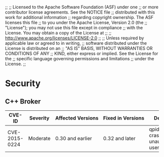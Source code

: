 ;;
;; Licensed to the Apache Software Foundation (ASF) under one
;; or more contributor license agreements.  See the NOTICE file
;; distributed with this work for additional information
;; regarding copyright ownership.  The ASF licenses this file
;; to you under the Apache License, Version 2.0 (the
;; "License"); you may not use this file except in compliance
;; with the License.  You may obtain a copy of the License at
;;
;;   http://www.apache.org/licenses/LICENSE-2.0
;;
;; Unless required by applicable law or agreed to in writing,
;; software distributed under the License is distributed on an
;; "AS IS" BASIS, WITHOUT WARRANTIES OR CONDITIONS OF ANY
;; KIND, either express or implied.  See the License for the
;; specific language governing permissions and limitations
;; under the License.
;;

# Security

<section markdown="1">

## C++ Broker

<table>
  <thead>
    <tr>
      <th>CVE-ID</th><th>Severity</th><th>Affected&nbsp;Versions</th><th>Fixed&nbsp;in&nbsp;Versions</th><th>Description</th>
    </tr>
  </thead>
  <tbody>
    <tr>
      <td>CVE-2015-0224</td>
      <td>Moderate</td>
      <td>0.30 and earlier</td>
      <td>0.32 and later</td>
      <td>qpidd can be crashed by unauthenticated user
	<a id="CVE_2015_0224_details_toggle" href="javascript:toggleDiv({divId:'CVE_2015_0224_details', controlId:'CVE_2015_0224_details_toggle', showMore:'<small>show more</small>', showLess:'<small>show less</small>'});"><small>show more</small></a>
	<div style="display:none;" id="CVE_2015_0224_details">
	  <p>Description: In CVE-2015-0203 it was announced that
	    certain unexpected protocol sequences cause the broker
	    process to crash due to insufficient checking, but that
	    authentication could be used to restrict the exploitation
	    of this vulnerability.<br/>  It has now been discovered
	    that in fact failing authentication does not necessarily
	    prevent exploitation of those reported
	    vulnerabilities.<br/>  Further, it was stated that one of
	    the specific vulnerabilities was that the qpidd broker can
	    be crashed by sending it a sequence-set containing an
	    invalid range, where the start of the range is after the
	    end. This was an incorrect analysis of the vulnerability,
	    which is in fact caused by a sequence-set containing a
	    single range expressing the maximum possible gap.</p>

	  <p>Solution: A further patch is available that handles a
	  range expressing the maximum possible gap without assertion
	  (<a href="https://issues.apache.org/jira/browse/QPID-6310">QPID-6310</a>). The
	  fix will be included in subsequent releases, but can be
	  applied to 0.30 if desired.</p>

	  <p>Credit: This issue was discovered by G. Geshev from MWR
	  Labs</p>
	</div>
     </td>
    </tr>

    <tr>
      <td>CVE-2015-0223</td>
      <td>Moderate</td>
      <td>0.30 and earlier</td>
      <td>0.32 and later</td>
      <td>anonymous access to qpidd cannot be prevented
	<a id="CVE_2015_0223_details_toggle" href="javascript:toggleDiv({divId:'CVE_2015_0223_details', controlId:'CVE_2015_0223_details_toggle', showMore:'<small>show more</small>', showLess:'<small>show less</small>'});"><small>show more</small></a>
	<div style="display:none;" id="CVE_2015_0223_details">
	  <p>Description: An attacker can gain access to qpidd as an
	  anonymous user, even if the ANONYMOUS mechanism is
	  disallowed.</p>

	  <p>Solution: A patch is available
	  (<a href="https://issues.apache.org/jira/browse/QPID-6325">QPID-6325</a>)
	  that addresses this vulnerability. The fix will be included
	  in subsequent releases, but can be applied to 0.30 if
	  desired.</p>

	  <p>Common Vulnerability Score information: Authorization can
	  be used to restrict access to broker entities such as queue
	  and exchanges.</p>

	  <p>Credit: This issue was discovered by G. Geshev from MWR
	  Labs</p>
	</div>
     </td>
    </tr>

    <tr>
      <td>CVE-2015-0203</td>
      <td>Moderate</td>
      <td>0.30 and earlier</td>
      <td>0.32 and later</td>
      <td>qpidd can be crashed by authenticated user
	<a id="CVE_2015_0203_details_toggle" href="javascript:toggleDiv({divId:'CVE_2015_0203_details', controlId:'CVE_2015_0203_details_toggle', showMore:'<small>show more</small>', showLess:'<small>show less</small>'});"><small>show more</small></a>
	<div style="display:none;" id="CVE_2015_0203_details">
	  <p>Description: Certain unexpected protocol sequences cause
	  the broker process to crash due to insufficient
	  checking. Three distinct cases were identified as follows:<br/>
	  The AMQP 0-10 protocol defines a sequence set containing
	  id ranges. The qpidd broker can be crashed by sending it a
	  sequence-set containing an invalid range, where the start of
	  the range is after the end. This condition causes an
	  assertion, which causes the broker process to exit.<br/>
	  The AMQP 0-10 protocol defines header- and body- segments
	  that may follow certain commands. The only command for which
	  such segments are expected by qpidd is the message-transfer
	  command. If another command is sent that includes header
	  and/or body segments, this will cause a segmentation fault
	  in the broker process, causing it then to exit.<br/>
	  The AMQP 0-10 protocol defines a session-gap control that
	  can be sent on any established session. The qpidd broker
	  does not support this control and responds with an
	  appropriate error if requested on an established
	  session. However, if the control is sent before the session
	  is opened, the brokers handling causes an assertion which
	  results in the broker process exiting.</p>

	  <p>Solution: A patch is available
	  (<a href="https://issues.apache.org/jira/browse/QPID-6310">QPID-6310</a>)
	  that handles all these errors by sending an exception
	  control to the remote peer and leave the broker available to
	  all other users. The fix will be included in subsequent
	  releases, but can be applied to 0.30 if desired.</p>

	  <p>Common Vulnerability Score information: Authentication
	  can be used to restrict access to the broker. However any
	  authenticated user would be able to trigger this condition
	  which could therefore be considered a form of denial of
	  service.</p>

	  <p>Credit: This issue was discovered by G. Geshev from MWR
	  Labs</p>
	</div>
     </td>
    </tr>

    <tr>
      <td>CVE-2014-3629</td>
      <td>Low</td>
      <td>0.30 and earlier</td>
      <td>0.32 and later</td>
      <td>qpidd can be induced to make http requests
	<a id="CVE_2014_3629_details_toggle" href="javascript:toggleDiv({divId:'CVE_2014_3629_details', controlId:'CVE_2014_3629_details_toggle', showMore:'<small>show more</small>', showLess:'<small>show less</small>'});"><small>show more</small></a>
	<div style="display:none;" id="CVE_2014_3629_details">
	  <p>Description: The XML exchange type is an optional,
	  dynamically loaded module for qpidd that allows creation of
	  exchanges that route messages based on evaluating an xquery
	  expression against them.<br/>On parsing a message sent to an
	  XML exchange, whose body is XML containing a link to a DTD,
	  the broker process will attempt to retrieve the referenced
	  resource(s). I.e. the broker process may be induced to make
	  outgoing HTTP connections by publishing a message containing
	  links to an XML exchange.</p>

	  <p>Solution:
	  A <a href="https://issues.apache.org/jira/secure/attachment/12680198/QPID-6218.patch">patch</a>
	  is available that prevents any retrieval of external
	  entities referenced in the XML. This will be included in
	  subsequent releases, but can be applied to 0.30 if
	  desired.</p>

	  <p>Common Vulnerability Score information: If the XML
	  exchange functionality is not required, the module in
	  question need not be loaded at all. This can be done either
	  by moving the module - named xml.so - out of the module
	  directory, or by setting the --no-module-dir option and
	  adding an explicit --load-module argument for every required
	  module.<br/>Where the XML exchange functionality is
	  required, authorisation may be enabled to prevent all but
	  trusted users from creating or publishing to xml
	  exchanges.</p>

	  <p>Credit: This issue was discovered by G. Geshev from MWR
	  Labs</p>
	</div>
     </td>
    </tr>
  </tbody>
</table>

</section>
